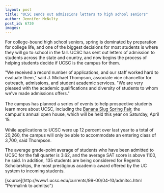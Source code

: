 ```yaml
---
layout: post
title: "UCSC sends out admissions letters to high school seniors"
author: Jennifer McNulty
post_id: 6730
images:
---
```


<p>
  For college-bound high school seniors, spring is dominated by preparation for college life, and one of the biggest decisions for most students is where they will go to school in the fall. UCSC has sent out letters of admission to students across the state and country, and now begins the process of helping students decide if UCSC is the campus for them.
</p>"We received a record number of applications, and our staff worked hard to evaluate them," said J. Michael Thompson, associate vice chancellor for outreach, admissions, and student academic services. "We are very pleased with the academic qualifications and diversity of students to whom we've made admissions offers."<br>
<br>
The campus has planned a series of events to help prospective students learn more about UCSC, including the <a href="http://admissions.ucsc.edu/bssf/">Banana Slug Spring Fair</a>, the campus's annual open house, which will be held this year on Saturday, April 15.<br>
<br>
While applications to UCSC were up 12 percent over last year to a total of 20,260, the campus will only be able to accommodate an entering class of 3,700, said Thompson.
<p>
  The average grade-point average of students who have been admitted to UCSC for the fall quarter is 3.62, and the average SAT score is above 1100, he said. In addition, 135 students are being considered for Regents Scholarships, the most prestigious academic award offered by the UC system to incoming students.
</p>
<p>

</p>
[source](http://www1.ucsc.edu/currents/99-00/04-10/admitsc.html "Permalink to admitsc")
